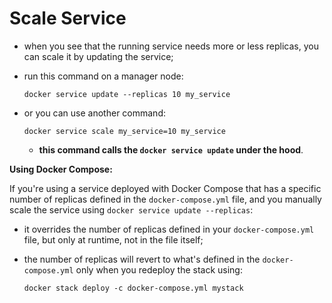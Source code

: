 # Scale Service

- when you see that the running service needs more or less replicas, you can scale it by updating the service;
- run this command on a manager node:

    ```commandline
    docker service update --replicas 10 my_service
    ```

- or you can use another command:

    ```commandline
    docker service scale my_service=10 my_service
    ```

    - **this command calls the `docker service update` under the hood**.

**Using Docker Compose:**

If you're using a service deployed with Docker Compose that has a specific number of replicas defined in the `docker-compose.yml` file, and you manually scale the service using `docker service update --replicas`: <!-- todo: link to the ovveridding manually replicas in the Docker Compose chapter -->
- it overrides the number of replicas defined in your `docker-compose.yml` file, but only at runtime, not in the file itself;
- the number of replicas will revert to what's defined in the `docker-compose.yml` only when you redeploy the stack using:

    ```commandline
    docker stack deploy -c docker-compose.yml mystack
    ```
